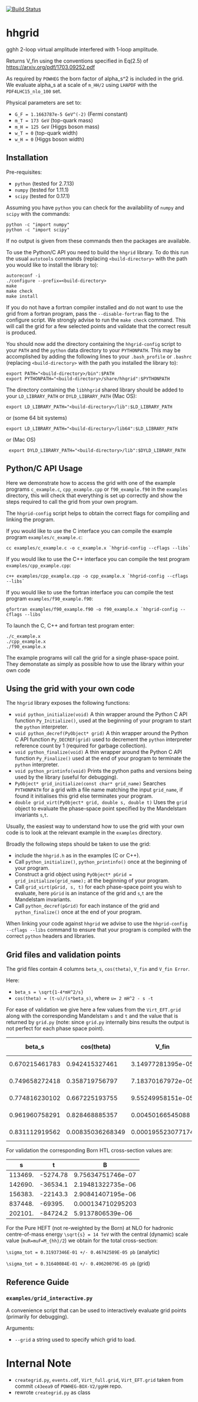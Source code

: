 [![Build Status](https://travis-ci.org/mppmu/hhgrid.svg?branch=master)](https://travis-ci.org/mppmu/hhgrid)

# hhgrid

gghh 2-loop virtual amplitude interfered with 1-loop amplitude.

Returns V_fin using the conventions specified in Eq(2.5) of https://arxiv.org/pdf/1703.09252.pdf

As required by `POWHEG` the born factor of alpha_s^2 is included in the grid. We evaluate alpha_s at a scale of `m_HH/2` using `LHAPDF` with the `PDF4LHC15_nlo_100` set.

Physical parameters are set to:
* `G_F = 1.1663787e-5 GeV^(-2)` (Fermi constant)
* `m_T = 173 GeV` (top-quark mass)
* `m_H = 125 GeV` (Higgs boson mass)
* `w_T = 0` (top-quark width)
* `w_H = 0` (Higgs boson width)

## Installation

Pre-requisites:
* `python` (tested for 2.7.13)
* `numpy` (tested for 1.11.1)
* `scipy` (tested for 0.17.1)

Assuming you have `python` you can check for the availability of `numpy` and `scipy` with the commands:
```shell
python -c "import numpy"
python -c "import scipy"
```
If no output is given from these commands then the packages are available.
 
To use the Python/C API you need to build the `hhgrid` library. 
 To do this run the usual `autotools` commands (replacing `<build-directory>` with the path you would like to install the library to):
```shell
autoreconf -i
./configure --prefix=<build-directory>
make
make check
make install
```
If you do not have a fortran compiler installed and do not want to use the grid from a fortran program, pass the `--disable-fortran` flag to the configure script.
 We strongly advise to run the `make check` command. This will call the grid for a few selected points and validate that the correct result is produced. 
 
You should now add the directory containing the `hhgrid-config` script to your `PATH` and the `python` data directory to your `PYTHONPATH`. This may be accomplished by adding the following lines to your `.bash_profile` or `.bashrc` (replacing `<build-directory>` with the path you installed the library to):
```shell
export PATH="<build-directory>/bin":$PATH
export PYTHONPATH="<build-directory>/share/hhgrid":$PYTHONPATH
```
 
The directory containing the `libhhgrid` shared library should be added to your `LD_LIBRARY_PATH` or `DYLD_LIBRARY_PATH` (Mac OS):
```shell
export LD_LIBRARY_PATH="<build-directory>/lib":$LD_LIBRARY_PATH
```
or (some 64 bit systems)
```shell
export LD_LIBRARY_PATH="<build-directory>/lib64":$LD_LIBRARY_PATH
```
or (Mac OS)
```shell
 export DYLD_LIBRARY_PATH="<build-directory>/lib":$DYLD_LIBRARY_PATH
```

## Python/C API Usage

Here we demonstrate how to access the grid with one of the example programs `c_example.c`, `cpp_example.cpp` or `f90_example.f90` in the `examples` directory,
this will check that everything is set up correctly and show the steps required to call the grid from your own program.

The `hhgrid-config` script helps to obtain the correct flags for compiling and linking the program.

If you would like to use the C interface you can compile the example program `examples/c_example.c`:
```shell
cc examples/c_example.c -o c_example.x `hhgrid-config --cflags --libs`
```

If you would like to use the C++ interface you can compile the test program `examples/cpp_example.cpp`:
```shell
c++ examples/cpp_example.cpp -o cpp_example.x `hhgrid-config --cflags --libs`
```

If you would like to use the fortran interface you can compile the test program `examples/f90_example.f90`:
```shell
gfortran examples/f90_example.f90 -o f90_example.x `hhgrid-config --cflags --libs`
```

To launch the C, C++ and fortran test program enter:
```shell
./c_example.x
./cpp_example.x
./f90_example.x
```
The example programs will call the grid for a single phase-space point. They demonstate as simply as possible how to use the library within your own code 

## Using the grid with your own code
 
The `hhgrid` library exposes the following functions:

* ```void python_initialize(void)```
  A thin wrapper around the Python C API function `Py_Initialize()`, used at the beginning of your program to start the `python` interpreter.
* ```void python_decref(PyObject* grid)```
  A thin wrapper around the Python C API function `Py_DECREF(grid)` used to decrement the `python` interpreter reference count by 1 (required for garbage collection).
* ```void python_finalize(void)```
  A thin wrapper around the Python C API function `Py_Finalize()` used at the end of your program to terminate the `python` interpreter.
* ```void python_printinfo(void)```
  Prints the python paths and versions being used by the library (useful for debugging).
* ```PyObject* grid_initialize(const char* grid_name)```
  Searches `PYTHONPATH` for a grid with a file name matching the input `grid_name`, if found it initialises this grid else terminates your program.
* ```double grid_virt(PyObject* grid, double s, double t)```
  Uses the `grid` object to evaluate the phase-space point specified by the Mandelstam invariants `s`,`t`.
 
Usually, the easiest way to understand how to use the grid with your own code is to look at the relevant example in the `examples` directory.

Broadly the following steps should be taken to use the grid:
* include the `hhgrid.h` as in the examples (C or C++).
* Call `python_initialize()`, `python_printinfo()` once at the beginning of your program.
* Construct a grid object using `PyObject* pGrid = grid_initialize(grid_name);` at the beginning of your program. 
* Call `grid_virt(pGrid, s, t)` for each phase-space point you wish to evaluate, here `pGrid` is an instance of the grid and `s`,`t` are the Mandelstam invariants.
* Call `python_decref(pGrid)` for each instance of the grid and `python_finalize()` once at the end of your program.

When linking your code against `hhgrid` we advise to use the `hhgrid-config --cflags --libs` command to ensure that your program is compiled with the correct `python` headers and libraries.

## Grid files and validation points
 
The grid files contain 4 columns `beta_s`, `cos(theta)`, `V_fin` and `V_fin Error`.
 
Here:
* `beta_s = \sqrt{1-4*mH^2/s}`
* `cos(theta) = (t-u)/(s*beta_s)`, where `u= 2 mH^2 - s -t`
 
For ease of validation we give here a few values from the `Virt_EFT.grid` along with the corresponding Mandelstam `s` and `t` and the value that is returned by `grid.py` (note: since `grid.py` internally bins results the output is not perfect for each phase space point).
 
| beta_s | cos(theta) | V_fin | V_fin Error | s | t | grid.py result |
| --- | --- | --- | --- | --- | --- | --- |
| 0.670215461783 | 0.942415327461   | 3.14977281395e-05 | 1e-20 | 113469. | -5274.78 | 3.186491270e-05 |
| 0.749658272418 | 0.358719756797   | 7.18370167972e-05 | 1e-20 | 142690. | -36534.1 | 7.230060450e-05 |
| 0.774816230102 | 0.667225193755   | 9.55249958151e-05 | 1e-20 | 156383. | -22143.3 | 9.579402805e-05 | 
| 0.961960758291 | 0.828468885357   | 0.00450166545088  | 1e-20 | 837448. | -69395.  | 4.524576122e-03 |
| 0.831112919562 | 0.00835036268349 | 0.000195523077174 | 1e-20 | 202101. | -84724.2 | 1.954913649e-04 |
 
For validation the corresponding Born HTL cross-section values are:
 
| s | t | B |
| --- | --- | --- |
| 113469. | -5274.78 | 9.75634751746e-07 |
| 142690. | -36534.1 | 2.19481322735e-06 |
| 156383. | -22143.3 | 2.90841407195e-06 |
| 837448. | -69395.  | 0.000134710295203 |
| 202101. | -84724.2 | 5.9137806539e-06  |

For the Pure HEFT (not re-weighted by the Born) at NLO for hadronic centre-of-mass energy ``\sqrt{s} = 14 TeV`` with the central (dynamic) scale value (``muR=muF=M_{hh}/2``) we obtain for the total cross-section:

`\sigma_tot = 0.31937346E-01 +/- 0.46742589E-05 pb` (analytic)

`\sigma_tot = 0.31640084E-01 +/- 0.49620079E-05 pb` (grid)

## Reference Guide

### `examples/grid_interactive.py`

A convenience script that can be used to interactively evaluate grid points (primarily for debugging).
 
Arguments:
* `--grid` a string used to specify which grid to load. 
 
# Internal Note

* `creategrid.py`, `events.cdf`, `Virt_full.grid`, `Virt_EFT.grid` taken from commit `c43eea9` of `POWHEG-BOX-V2/ggHH` repo.
* rewrote `creategrid.py` as class

